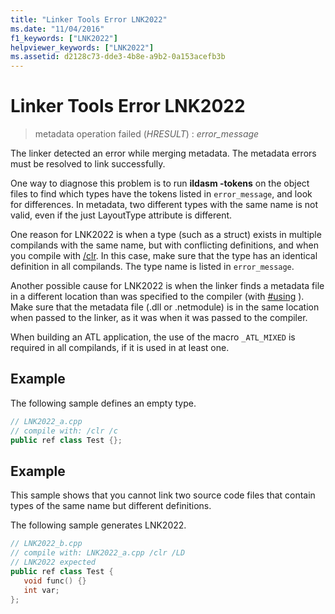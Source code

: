 ```yaml
---
title: "Linker Tools Error LNK2022"
ms.date: "11/04/2016"
f1_keywords: ["LNK2022"]
helpviewer_keywords: ["LNK2022"]
ms.assetid: d2128c73-dde3-4b8e-a9b2-0a153acefb3b
---
```

# Linker Tools Error LNK2022

> metadata operation failed (*HRESULT*) : *error_message*

The linker detected an error while merging metadata. The metadata errors must be resolved to link successfully.

One way to diagnose this problem is to run **ildasm -tokens** on the object files to find which types have the tokens listed in `error_message`, and look for differences.  In metadata, two different types with the same name is not valid, even if the just LayoutType attribute is different.

One reason for LNK2022 is when a type (such as a struct) exists in multiple compilands with the same name, but with conflicting definitions, and when you compile with [/clr](../../build/reference/clr-common-language-runtime-compilation.md).  In this case, make sure that the type has an identical definition in all compilands.  The type name is listed in `error_message`.

Another possible cause for LNK2022 is when the linker finds a metadata file in a different location than was specified to the compiler (with [#using](../../preprocessor/hash-using-directive-cpp.md) ). Make sure that the metadata file (.dll or .netmodule) is in the same location when passed to the linker, as it was when it was passed to the compiler.

When building an ATL application, the use of the macro `_ATL_MIXED` is required in all compilands, if it is used in at least one.

## Example

The following sample defines an empty type.

```cpp
// LNK2022_a.cpp
// compile with: /clr /c
public ref class Test {};
```

## Example

This sample shows that you cannot link two source code files that contain types of the same name but different definitions.

The following sample generates LNK2022.

```cpp
// LNK2022_b.cpp
// compile with: LNK2022_a.cpp /clr /LD
// LNK2022 expected
public ref class Test {
   void func() {}
   int var;
};
```